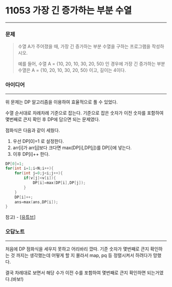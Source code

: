 # 11053 가장 긴 증가하는 부분 수열
------------
### 문제

>수열 A가 주어졌을 때, 가장 긴 증가하는 부분 수열을 구하는 프로그램을 작성하시오.
>
>예를 들어, 수열 A = {10, 20, 10, 30, 20, 50} 인 경우에 가장 긴 증가하는 부분 수열은 A = {10, 20, 10, 30, 20, 50} 이고, 길이는 4이다.

### 아이디어
----------
위 문제는 DP 알고리즘을 이용하여 효율적으로 풀 수 있었다.

수열 순서대로 차례차례 기준으로 잡는다.
기준으로 잡은 숫자가 이전 숫자를 포함하여 몇번째로 큰지 확인 후 DP에 담으면 되는 문제였다.

점화식은 다음과 같이 세웠다.
1. 우선 DP[0]=1 로 설정한다.
2. arr[i]가 arr[j]보다 크다면 max(DP[i],DP[j])를 DP[i]에 넣는다.
3. 이후 DP[i]++ 한다.

```C++
DP[0]=1;
for(int i=1;i<N;i++){
    for(int j=0;j<i;j++){
        if(v[j]<v[i]){
            DP[i]=max(DP[i],DP[j]);
        }
    }
    DP[i]++;
    ans=max(ans,DP[i]);
}
```

참고) - [[유튜브](https://www.youtube.com/watch?v=aPQY__2H3tE&t=509s)]

### 오답노트
----------
처음에 DP 점화식을 세우지 못하고 어리바리 깠따.
기준 숫자가 몇번째로 큰지 확인하는 것 까지는 생각했는데 어떻게 할 지 몰라서 map, pq 등 정렬시켜서 하려다가 망했다.

결국 차례대로 보면서 해당 수가 이전 수를 포함하여 몇번째로 큰지 확인하면 되는거였다.(바보!)